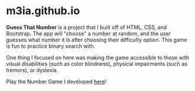 # m3ia.github.io

**Guess That Number** is a project that I built off of HTML, CSS, and Bootstrap. The app will "choose" a number at random, and the user guesses what number it is after choosing their difficulty option. This game is fun to practice binary search with.

One thing I focused on here was making the game accessible to those with visual disabilities (such as color blindness), physical impairments (such as tremors), or dyslexia.

Play the Number Game I developed [here](https://m3ia.github.io/game-project/)!
